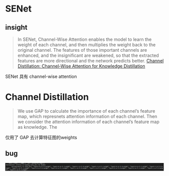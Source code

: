 # SENet

## insight

> In SENet, Channel-Wise Attention enables the model to learn the weight of each channel, and then multiplies the weight back to the original channel. The features of those important channels are enhanced, and the insignificant are weakened, so that the extracted features are more directional and the network predicts better.
[Channel Distillation: Channel-Wise Attention for Knowledge Distillation](https://arxiv.org/abs/2006.01683)

SENet 具有 channel-wise attention


# Channel Distillation

>We use GAP to calculate the importance of each channel’s feature map, which represnets attention information of each channel. Then we consider the attention information of each channel’s feature map as knowledge. The

仅用了 GAP 去计算特征图的weights

## bug
![](../../.local/se_bug.png)



